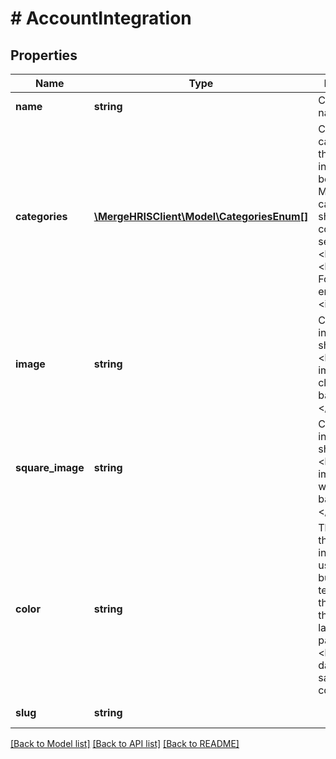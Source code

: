 # # AccountIntegration

## Properties

Name | Type | Description | Notes
------------ | ------------- | ------------- | -------------
**name** | **string** | Company name. |
**categories** | [**\MergeHRISClient\Model\CategoriesEnum[]**](CategoriesEnum.md) | Category or categories this integration belongs to. Multiple categories should be comma separated.&lt;br/&gt;&lt;br&gt;Example: For [ats, hris], enter &lt;i&gt;ats,hris&lt;/i&gt; | [optional]
**image** | **string** | Company logo in rectangular shape. &lt;b&gt;Upload an image with a clear background.&lt;/b&gt; | [optional]
**square_image** | **string** | Company logo in square shape. &lt;b&gt;Upload an image with a white background.&lt;/b&gt; | [optional]
**color** | **string** | The color of this integration used for buttons and text throughout the app and landing pages. &lt;b&gt;Choose a darker, saturated color.&lt;/b&gt; | [optional]
**slug** | **string** |  | [optional] [readonly]

[[Back to Model list]](../../README.md#models) [[Back to API list]](../../README.md#endpoints) [[Back to README]](../../README.md)
